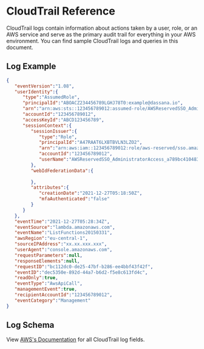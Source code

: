 # CloudTrail Reference

CloudTrail logs contain information about actions taken by a user, role, or an AWS service and serve as the primary audit trail for everything in your AWS environment. You can find sample CloudTrail logs and queries in this document.

## Log Example
```json
{
   "eventVersion":"1.08",
   "userIdentity":{
      "type":"AssumedRole",
      "principalId":"ABOACZ234456789LGHJ78T0:example@dassana.io",
      "arn":"arn:aws:sts::123456789012:assumed-role/AWSReservedSSO_AdministratorAccess_a789bc4104839g01/example@dassana.io",
      "accountId":"123456789012",
      "accessKeyId":"ABCD123456789",
      "sessionContext":{
         "sessionIssuer":{
            "type":"Role",
            "principalId":"A47RAAT6LXBTBVLN3LZO2",
            "arn":"arn:aws:iam::123456789012:role/aws-reserved/sso.amazonaws.com/us-west-2/AWSReservedSSO_AdministratorAccess_a789bc4104839g01",
            "accountId":"123456789012",
            "userName":"AWSReservedSSO_AdministratorAccess_a789bc4104839g01"
         },
         "webIdFederationData":{
            
         },
         "attributes":{
            "creationDate":"2021-12-27T05:18:50Z",
            "mfaAuthenticated":"false"
         }
      }
   },
   "eventTime":"2021-12-27T05:28:34Z",
   "eventSource":"lambda.amazonaws.com",
   "eventName":"ListFunctions20150331",
   "awsRegion":"eu-central-1",
   "sourceIPAddress":"xx.xx.xxx.xxx",
   "userAgent":"console.amazonaws.com",
   "requestParameters":null,
   "responseElements":null,
   "requestID":"bc112dc0-de25-47bf-b286-ee4bbf43f42f",
   "eventID":"dec5350e-892d-44a7-b6d2-f5e8c613fd4c",
   "readOnly":true,
   "eventType":"AwsApiCall",
   "managementEvent":true,
   "recipientAccountId":"123456789012",
   "eventCategory":"Management"
}
```

## Log Schema 
View [AWS's Documentation](https://docs.aws.amazon.com/awscloudtrail/latest/userguide/cloudtrail-event-reference-record-contents.html) for all CloudTrail log fields.
